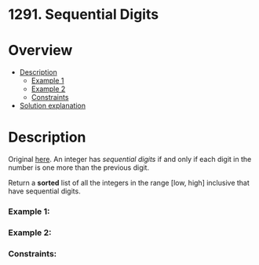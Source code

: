 # 1291. Sequential Digits

# Overview
- [Description](#description)
  - [Example 1](#example-1)
  - [Example 2](#example-2)
  - [Constraints](#constraints)
- [Solution explanation](#solution-explanation)

# Description
Original [here](https://leetcode.com/problems/sequential-digits/description/).
An integer has *sequential digits* if and only if each digit in the number is one more than the previous digit.

Return a **sorted** list of all the integers in the range [low, high] inclusive that have sequential digits.


### Example 1:


### Example 2:



### Constraints:
